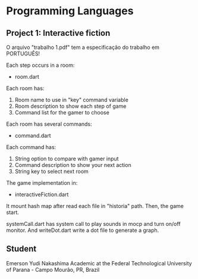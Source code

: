 Programming Languages
====================

Project 1: Interactive fiction
------------------------------

O arquivo "trabalho 1.pdf" tem a especificação do trabalho em PORTUGUÊS!

Each step occurs in a room:
* room.dart

Each room has:
1. Room name to use in "key" command variable
2. Room description to show each step of game
3. Command list for the gamer to choose

Each room has several commands:
* command.dart

Each command has:
1. String option to compare with gamer input
2. Command description to show your next action
3. String key to select next room

The game implementation in:
* interactiveFiction.dart

It mount hash map after read each file in "historia" path. Then, the game start.

systemCall.dart has system call to play sounds in mocp and turn on/off monitor. And writeDot.dart write a dot file to generate a graph.

Student
-------
Emerson Yudi Nakashima
Academic at the Federal Technological University of Parana - Campo Mourão, PR, Brazil